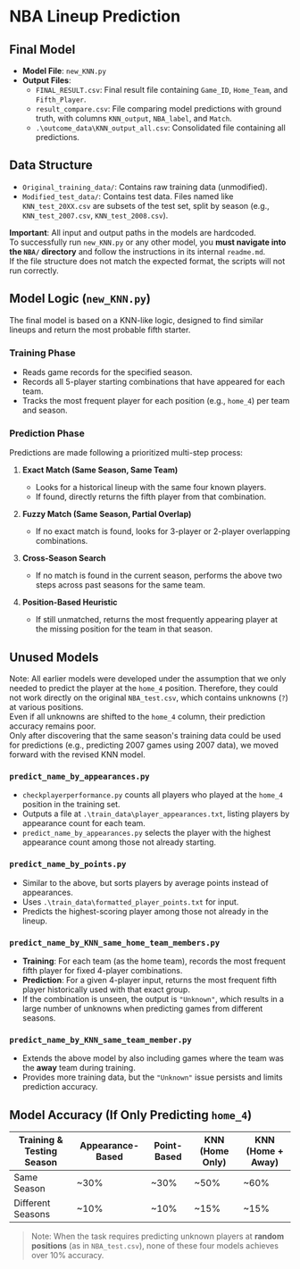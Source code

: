

# NBA Lineup Prediction

## Final Model

- **Model File**: `new_KNN.py`  
- **Output Files**:
  - `FINAL_RESULT.csv`: Final result file containing `Game_ID`, `Home_Team`, and `Fifth_Player`.
  - `result_compare.csv`: File comparing model predictions with ground truth, with columns `KNN_output`, `NBA_label`, and `Match`.
  - `.\outcome_data\KNN_output_all.csv`: Consolidated file containing all predictions.



## Data Structure

- `Original_training_data/`: Contains raw training data (unmodified).
- `Modified_test_data/`: Contains test data. Files named like `KNN_test_20XX.csv` are subsets of the test set, split by season (e.g., `KNN_test_2007.csv`, `KNN_test_2008.csv`).

**Important**: All input and output paths in the models are hardcoded.  
To successfully run `new_KNN.py` or any other model, you **must navigate into the `NBA/` directory** and follow the instructions in its internal `readme.md`.  
If the file structure does not match the expected format, the scripts will not run correctly.



## Model Logic (`new_KNN.py`)

The final model is based on a KNN-like logic, designed to find similar lineups and return the most probable fifth starter.

### Training Phase

- Reads game records for the specified season.
- Records all 5-player starting combinations that have appeared for each team.
- Tracks the most frequent player for each position (e.g., `home_4`) per team and season.

### Prediction Phase

Predictions are made following a prioritized multi-step process:

1. **Exact Match (Same Season, Same Team)**  
   - Looks for a historical lineup with the same four known players.
   - If found, directly returns the fifth player from that combination.

2. **Fuzzy Match (Same Season, Partial Overlap)**  
   - If no exact match is found, looks for 3-player or 2-player overlapping combinations.

3. **Cross-Season Search**  
   - If no match is found in the current season, performs the above two steps across past seasons for the same team.

4. **Position-Based Heuristic**  
   - If still unmatched, returns the most frequently appearing player at the missing position for the team in that season.


## Unused Models

Note: All earlier models were developed under the assumption that we only needed to predict the player at the `home_4` position. Therefore, they could not work directly on the original `NBA_test.csv`, which contains unknowns (`?`) at various positions.  
Even if all unknowns are shifted to the `home_4` column, their prediction accuracy remains poor.  
Only after discovering that the same season's training data could be used for predictions (e.g., predicting 2007 games using 2007 data), we moved forward with the revised KNN model.

### `predict_name_by_appearances.py`

- `checkplayerperformance.py` counts all players who played at the `home_4` position in the training set.
- Outputs a file at `.\train_data\player_appearances.txt`, listing players by appearance count for each team.
- `predict_name_by_appearances.py` selects the player with the highest appearance count among those not already starting.

### `predict_name_by_points.py`

- Similar to the above, but sorts players by average points instead of appearances.
- Uses `.\train_data\formatted_player_points.txt` for input.
- Predicts the highest-scoring player among those not already in the lineup.

### `predict_name_by_KNN_same_home_team_members.py`

- **Training**: For each team (as the home team), records the most frequent fifth player for fixed 4-player combinations.
- **Prediction**: For a given 4-player input, returns the most frequent fifth player historically used with that exact group.
- If the combination is unseen, the output is `"Unknown"`, which results in a large number of unknowns when predicting games from different seasons.

### `predict_name_by_KNN_same_team_member.py`

- Extends the above model by also including games where the team was the **away** team during training.
- Provides more training data, but the `"Unknown"` issue persists and limits prediction accuracy.


## Model Accuracy (If Only Predicting `home_4`)

| Training & Testing Season | Appearance-Based | Point-Based | KNN (Home Only) | KNN (Home + Away) |
|---------------------------|------------------|-------------|------------------|--------------------|
| Same Season               | ~30%             | ~30%        | ~50%             | ~60%               |
| Different Seasons         | ~10%             | ~10%        | ~15%             | ~15%               |

> Note: When the task requires predicting unknown players at **random positions** (as in `NBA_test.csv`), none of these four models achieves over 10% accuracy.

